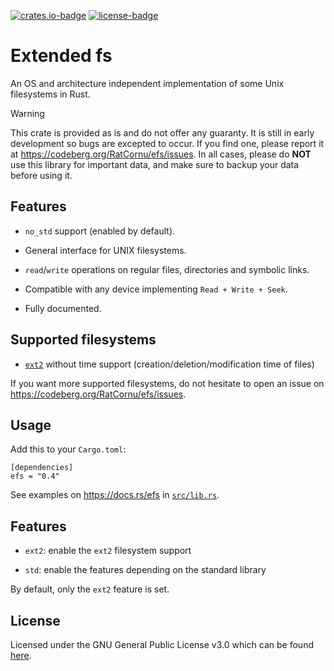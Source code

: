 [![crates.io-badge]][crates.io-link] [![license-badge]][license-link]

[crates.io-badge]: https://img.shields.io/crates/v/efs.svg
[crates.io-link]: https://crates.io/crates/efs

[license-badge]: https://img.shields.io/badge/License-GPL%20v3-blue.svg
[license-link]: http://www.gnu.org/licenses/gpl-3.0

# Extended fs

An OS and architecture independent implementation of some Unix filesystems in Rust.

> [!WARNING]
> This crate is provided as is and do not offer any guaranty. It is still in early
> development so bugs are excepted to occur. If you find one, please report it at
> <https://codeberg.org/RatCornu/efs/issues>. In all cases, please do **NOT** use
> this library for important data, and make sure to backup your data before using it.

## Features

* `no_std` support (enabled by default).

* General interface for UNIX filesystems.

* `read`/`write` operations on regular files, directories and symbolic links.

* Compatible with any device implementing `Read + Write + Seek`.

* Fully documented.

## Supported filesystems

* [`ext2`](https://en.wikipedia.org/wiki/Ext2) without time support (creation/deletion/modification time of files)

If you want more supported filesystems, do not hesitate to open an issue on <https://codeberg.org/RatCornu/efs/issues>.

## Usage

Add this to your `Cargo.toml`:

```
[dependencies]
efs = "0.4"
```

See examples on <https://docs.rs/efs> in [`src/lib.rs`](src/lib.rs).

## Features

* `ext2`: enable the `ext2` filesystem support

* `std`: enable the features depending on the standard library

By default, only the `ext2` feature is set.

## License

Licensed under the GNU General Public License v3.0 which can be found [here](LICENSE).
